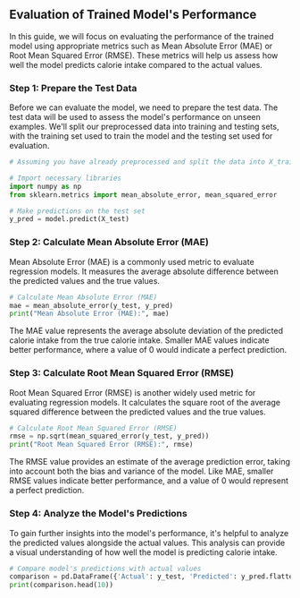 ## Evaluation of Trained Model's Performance

In this guide, we will focus on evaluating the performance of the trained model using appropriate metrics such as Mean Absolute Error (MAE) or Root Mean Squared Error (RMSE). These metrics will help us assess how well the model predicts calorie intake compared to the actual values.

### Step 1: Prepare the Test Data

Before we can evaluate the model, we need to prepare the test data. The test data will be used to assess the model's performance on unseen examples. We'll split our preprocessed data into training and testing sets, with the training set used to train the model and the testing set used for evaluation.

```python
# Assuming you have already preprocessed and split the data into X_train, X_test, y_train, y_test

# Import necessary libraries
import numpy as np
from sklearn.metrics import mean_absolute_error, mean_squared_error

# Make predictions on the test set
y_pred = model.predict(X_test)
```

### Step 2: Calculate Mean Absolute Error (MAE)

Mean Absolute Error (MAE) is a commonly used metric to evaluate regression models. It measures the average absolute difference between the predicted values and the true values.

```python
# Calculate Mean Absolute Error (MAE)
mae = mean_absolute_error(y_test, y_pred)
print("Mean Absolute Error (MAE):", mae)
```

The MAE value represents the average absolute deviation of the predicted calorie intake from the true calorie intake. Smaller MAE values indicate better performance, where a value of 0 would indicate a perfect prediction.

### Step 3: Calculate Root Mean Squared Error (RMSE)

Root Mean Squared Error (RMSE) is another widely used metric for evaluating regression models. It calculates the square root of the average squared difference between the predicted values and the true values.

```python
# Calculate Root Mean Squared Error (RMSE)
rmse = np.sqrt(mean_squared_error(y_test, y_pred))
print("Root Mean Squared Error (RMSE):", rmse)
```

The RMSE value provides an estimate of the average prediction error, taking into account both the bias and variance of the model. Like MAE, smaller RMSE values indicate better performance, and a value of 0 would represent a perfect prediction.

### Step 4: Analyze the Model's Predictions

To gain further insights into the model's performance, it's helpful to analyze the predicted values alongside the actual values. This analysis can provide a visual understanding of how well the model is predicting calorie intake.

```python
# Compare model's predictions with actual values
comparison = pd.DataFrame({'Actual': y_test, 'Predicted': y_pred.flatten()})
print(comparison.head(10))
```

